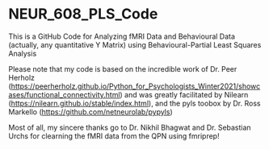 # NEUR_608_PLS_Code
This is a GitHub Code for Analyzing fMRI Data and Behavioural Data (actually, any quantitative Y Matrix) using Behavioural-Partial Least Squares Analysis

Please note that my code is based on the incredible work of Dr. Peer Herholz (https://peerherholz.github.io/Python_for_Psychologists_Winter2021/showcases/functional_connectivity.html) and was greatly facilitated by Nilearn (https://nilearn.github.io/stable/index.html), and the pyls toobox by Dr. Ross Markello (https://github.com/netneurolab/pypyls)

Most of all, my sincere thanks go to Dr. Nikhil Bhagwat and Dr. Sebastian Urchs for clearning the fMRI data from the QPN using fmriprep!

